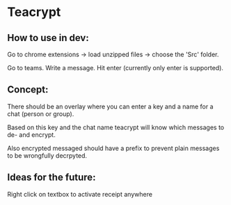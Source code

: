 # Teacrypt

## How to use in dev:

Go to chrome extensions -> load unzipped files -> choose the 'Src' folder.

Go to teams. Write a message. Hit enter (currently only enter is supported).

## Concept:

There should be an overlay where you can enter a key and a name for a chat (person or group).

Based on this key and the chat name teacrypt will know which messages to de- and encrypt.

Also encrypted messaged should have a prefix to prevent plain messages to be wrongfully decrpyted.


## Ideas for the future:


Right click on textbox to activate receipt anywhere 
